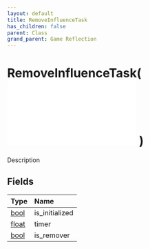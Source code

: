 ```yaml
---
layout: default
title: RemoveInfluenceTask
has_children: false
parent: Class
grand_parent: Game Reflection
---
```

# RemoveInfluenceTask( ![ InfluenceTask ](/game-reflection/classes/influence_task.md) )
Description 

## Fields
| Type | Name |
|:-------------|:--------------|
| [bool](/game-reflection/components/bool.md) | is_initialized |
| [float](/game-reflection/components/float.md) | timer |
| [bool](/game-reflection/components/bool.md) | is_remover |
